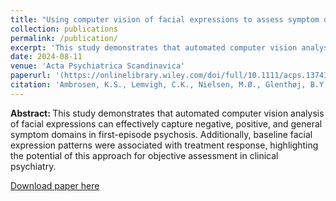 ```yaml
---
title: "Using computer vision of facial expressions to assess symptom domains and treatment response in antipsychotic‐naïve patients with first‐episode psychosis."
collection: publications
permalink: /publication/
excerpt: 'This study demonstrates that automated computer vision analysis of facial expressions can effectively capture negative, positive, and general symptom domains in first-episode psychosis. Additionally, baseline facial expression patterns were associated with treatment response, highlighting the potential of this approach for objective assessment in clinical psychiatry.'
date: 2024-08-11
venue: 'Acta Psychiatrica Scandinavica'
paperurl: '(https://onlinelibrary.wiley.com/doi/full/10.1111/acps.13743)'
citation: 'Ambrosen, K.S., Lemvigh, C.K., Nielsen, M.Ø., Glenthøj, B.Y., Syeda, W.T. and Ebdrup, B.H., 2024. Using computer vision of facial expressions to assess symptom domains and treatment response in antipsychotic‐naïve patients with first‐episode psychosis. Acta Psychiatrica Scandinavica.'
---
```


<b> Abstract: </b> This study demonstrates that automated computer vision analysis of facial expressions can effectively capture negative, positive, and general symptom domains in first-episode psychosis. Additionally, baseline facial expression patterns were associated with treatment response, highlighting the potential of this approach for objective assessment in clinical psychiatry.

[Download paper here](https://onlinelibrary.wiley.com/doi/full/10.1111/acps.13743)
